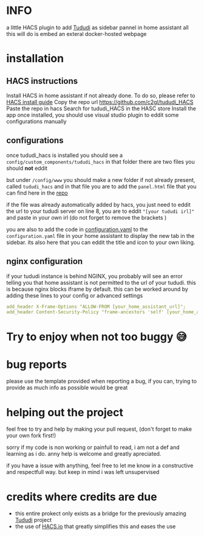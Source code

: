 # INFO
a little HACS plugin to add [Tududi](https://github.com/chrisvel/tududi) as sidebar pannel in home assistant 
all this will do is embed an exteral docker-hosted webpage


# installation 
## HACS instructions
Install HACS in home assistant if not already done.
To do so, please refer to [HACS install guide](https://www.hacs.xyz/docs/use/download/download/#to-download-hacs)
Copy the repo url https://github.com/c2gl/tududi_HACS
Paste the repo in hacs
Search for tududi_HACS in the HASC store
Install the app 
once installed, you should use visual studio plugin to eddit some configurations manually

## configurations
once tududi_hacs is installed you should see a `config/custom_components/tududi_hacs`
in that folder there are two files you should **not** eddit

but under `/config/www` you should make a new folder if not already present, called `tududi_hacs` and in that file you are to add the `panel.html` file that you can find here in the [repo](https://github.com/C2gl/tududi_HACS/blob/main/www/tududi_hacs/panel.html)

if the file was already automatically added by hacs, you just need to eddit the url to your tududi server
on line 8, you are to eddit `"[your tududi irl]"` and paste in your own irl (do not forget to remove the brackets )

you are also to add the code in [configuration.yaml](https://github.com/C2gl/tududi_HACS/blob/main/configuration.yaml) to the `configuration.yaml` file in your home assistant to display the new tab in the sidebar. its also here that you can eddit the title and icon to your own liking.

## nginx configuration 
if your tududi instance is behind NGINX, you probably will see an error telling you that home assistant is not permitted to the url of your tududi. 
this is because nginx blocks iframe by default. this can be worked around by adding these lines to your config or advanced settings 

```yaml
add_header X-Frame-Options "ALLOW-FROM [your_home_assistant_url]";
add_header Content-Security-Policy "frame-ancestors 'self' [your_home_assistant_url]";
```

# Try to enjoy when not too buggy 😅

# bug reports
please use the template provided when reporting a bug, 
if you can, trying to provide as much info as possible would be great 

# helping out the project
feel free to try and help by making your pull request, (don't forget to make your own fork first!)

sorry if my code is non working or painfull to read, i am not a def and learning as i do. anny help is welcome and greatly apreciated.

if you have a issue with anything, feel free to let me know in a constructive and respectfull way. but keep in mind i was left unsupervised

# credits where credits are due
- this entire prokect only exists as a bridge for the previously amazing [Tududi](https://github.com/chrisvel/tududi) project
- the use of [HACS.io](https://www.hacs.xyz/) that greatly simplifies this and eases the use